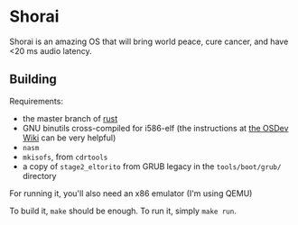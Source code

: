 Shorai
======

Shorai is an amazing OS that will bring world peace,
cure cancer, and have <20 ms audio latency.

Building
--------

Requirements:

 * the master branch of [rust](https://github.com/mozilla/rust)
 * GNU binutils cross-compiled for i586-elf (the instructions at
   [the OSDev Wiki](http://wiki.osdev.org/GCC_Cross-Compiler)
   can be very helpful)
 * `nasm`
 * `mkisofs`, from `cdrtools`
 * a copy of `stage2_eltorito` from GRUB legacy in the `tools/boot/grub/` directory

For running it, you'll also need an x86 emulator (I'm using QEMU)

To build it, `make` should be enough. To run it, simply `make run`.
